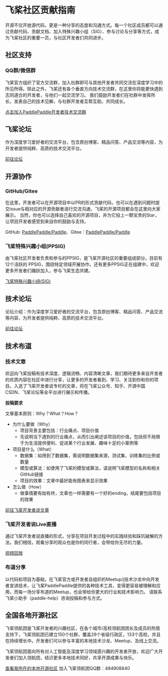 # 飞桨社区贡献指南

开源不仅开放源代码，更是一种分享的态度和沟通方式。每一个社区成员都可以通过贡献代码、贡献文档、加入特殊兴趣小组（SIG）、参与讨论与分享等方式，成为飞桨社区的重要一员，与社区开发者们共同进步。

## 社区支持

### QQ群/微信群

飞桨官方组织了官方交流群，加入社群即可与其他开发者共同交流在深度学习中的所见所得。除此之外，飞桨还有各个垂直方向技术交流群，在这里你将能更快遇到志同道合的开发者，与他们一起交流学习。
我们鼓励开发者们在社群中发挥所长，发表自己的技术见解，与社群开发者互帮互助，共同成长。

[点击加入PaddlePaddle开发者技术交流群](https://www.paddlepaddle.org.cn/support/news?action=detail&id=2439)

## 飞桨论坛

作为深度学习爱好者的交流平台，包含原创博客、精品问答、产品交流等内容，为开发者提供纯粹、高质的技术交流平台。

[前往论坛](https://aistudio.baidu.com/paddle/forum)

## 开源协作

### GitHub/Gitee

在这里，开发者可以在开源项目中以PR的形式贡献代码，也可以在遇到问题时提交issue与相对应的开源贡献者进行交流沟通，飞桨的开源项目都会在这里向大家展示。
当然，你也可以选择自己喜欢的开源项目，并为它投上一颗宝贵的Star，让项目开发者感受到来自你的鼓励与支持。

GitHub: [PaddlePaddle/Paddle](https://github.com/PaddlePaddle/Paddle)、Gitee：[PaddlePaddle/Paddle](https://gitee.com/paddlepaddle/Paddle)

### 飞桨特殊兴趣小组(PPSIG)

由飞桨社区开发者负责和参与的PPSIG，是飞桨开源社区的重要组成部分。目前有 12个活跃的 PPSIG，围绕特定领域开展协作。还有更多PPSIG正在组建中，欢迎更多开发者们踊跃加入，参与飞桨生态共建。

[飞桨特殊兴趣小组(SIG)](https://www.paddlepaddle.org.cn/sig)

## 技术论坛

论坛介绍：作为深度学习爱好者的交流平台，包含原创博客、精品问答、产品交流等内容，为开发者提供纯粹、高质的技术交流平台。

[前往论坛](https://aistudio.baidu.com/paddle/forum)

## 技术布道

### 技术文章

欢迎向飞桨投稿有技术深度、逻辑流畅、内容清晰文章，我们期待更多来自开发者的优质内容在社区中进行分享，让更多的开发者看到、学习、关注到你和你的项目。入选了飞桨开发者说专栏的文章，将在飞桨公众号、知乎、开源中国 CSDN、飞桨论坛等全平台进行展示和传播。

**投稿要求**

文章基本原则：Why？What？How？

- 为什么要做（Why）
    - 项目背景主要包括：行业痛点、项目价值
    - 先说明当下遇到的行业痛点，从而引出阐述该项目的价值，包括但不局限于为生活提供便利、促进某个行业发展、趣味十足的小案例等
- 项目是什么（What）
    - 数据集：如用到了数据集，需说明数据集来源，测试集、训练集的比例或数量
    - 模型或算法：如使用了飞桨的模型或算法，请说明飞桨模型的名称和相关    GitHub链接
    - 项目的效果：文章中最好能有图表来显示效果
- 怎么做（How）
    - 做事情要有始有终，文章也一样需要有一个好的ending，结尾要包括项目的效果

[前往飞桨开发者说文章](https://mp.weixin.qq.com/mp/homepage?__biz=Mzg2OTEzODA5MA==&hid=16&sn=0561fc80d64fc079892454aafeb47bc4&scene=18)

### 飞桨开发者说Live直播

通过飞桨开发者说直播的形式，分享在项目开发过程中的实践经验和踩坑破解的方法。我们相信，观看分享的观众也是你的同行者，会带给你无尽的力量。

[视频回放](https://space.bilibili.com/476867757/channel/detail?cid=176010)

### 布道分享

以代码和项目为基础，在飞桨官方或开发者自组织的Meetup/j技术沙龙中向开发者宣讲技术，让飞桨PaddlePaddle提供的各种技术工具，变得更容易被理解和应用，而每一场分享布道的Meetup，也会带给你更大的行业和技术影响力。
请联系飞桨小助手（paddle-help）咨询投稿和参与方式。


## 全国各地开源社区

飞桨领航团是飞桨开发者的兴趣社区，在各个城市/高校领航团团长及成员的热情支持下，飞桨领航团已建立150个社群，覆盖29个省级行政区，133个高校，并且在持续增长中。开发者们可以参与丰富的本地技术沙龙、Meetup、及线上交流。

飞桨领航团面向所有对人工智能及深度学习领域感兴趣的开发者开放，欢迎广大开发者们加入领航团，结识更多本地技术同好，共享开源成果与快乐。


[查看我所在的本地开源社区](https://www.paddlepaddle.org.cn/ppdenavigategroup)
加入飞桨领航团QQ群：484908840